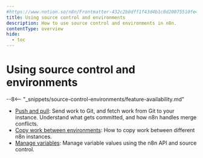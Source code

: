 ```yaml
---
#https://www.notion.so/n8n/Frontmatter-432c2b8dff1f43d4b1c8d20075510fe4
title: Using source control and environments
description: How to use source control and environments in n8n.
contentType: overview
hide:
  - toc
---
```


# Using source control and environments

--8<-- "_snippets/source-control-environments/feature-availability.md"

* [Push and pull](/source-control-environments/using/push-pull/): Send work to Git, and fetch work from Git to your instance. Understand what gets committed, and how n8n handles merge conflicts.
* [Copy work between environments](/source-control-environments/using/copy-work/): How to copy work between different n8n instances.
* [Manage variables](/source-control-environments/using/manage-variables/): Manage variable values using the n8n API and source control.
